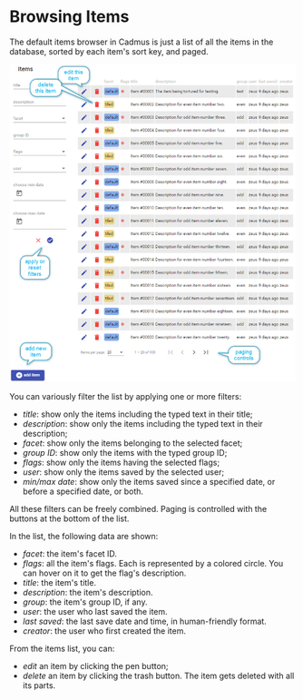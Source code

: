 # Browsing Items

The default items browser in Cadmus is just a list of all the items in the database, sorted by each item's sort key, and paged.

![items browser](./images/item-list-tips.png)

You can variously filter the list by applying one or more filters:

- *title*: show only the items including the typed text in their title;
- *description*: show only the items including the typed text in their description;
- *facet*: show only the items belonging to the selected facet;
- *group ID*: show only the items with the typed group ID;
- *flags*: show only the items having the selected flags;
- *user*: show only the items saved by the selected user;
- *min/max date*: show only the items saved since a specified date, or before a specified date, or both.

All these filters can be freely combined. Paging is controlled with the buttons at the bottom of the list.

In the list, the following data are shown:

- *facet*: the item's facet ID.
- *flags*: all the item's flags. Each is represented by a colored circle. You can hover on it to get the flag's description.
- *title*: the item's title.
- *description*: the item's description.
- *group*: the item's group ID, if any.
- *user*: the user who last saved the item.
- *last saved*: the last save date and time, in human-friendly format.
- *creator*: the user who first created the item.

From the items list, you can:

- *edit* an item by clicking the pen button;
- *delete* an item by clicking the trash button. The item gets deleted with all its parts.
